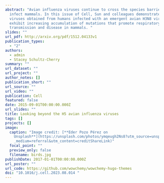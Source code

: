 ```yaml
---
abstract: "Avian influenza viruses continue to cross the species barrier and
  infect mammals. In this issue of Cell, Sun and colleagues demonstrate that
  viruses obtained from humans infected with an emergent avian H3N8 viruses
  exhibit increasing accumulation of mutations that promote respiratory droplet
  transmission and disease in mammals. "
slides: ""
url_pdf: http://arxiv.org/pdf/1512.04133v1
publication_types:
  - "2"
authors:
  - admin
  - Stacey Schultz-Cherry
summary: ""
url_dataset: ""
url_project: ""
author_notes: []
publication_short: ""
url_source: ""
url_video: ""
publication: Cell
featured: false
date: 2015-09-01T00:00:00.000Z
url_slides: ""
title: Looking beyond the H5 avian influenza viruses
tags: []
projects: []
image:
  caption: "Image credit: [**Eder Pozo Pérez on
    Unsplash**](https://unsplash.com/photos/ymqeugh2Ns8?utm_source=unsplash&utm\
    _medium=referral&utm_content=creditShareLink)"
  focal_point: ""
  preview_only: false
  filename: birds.jpg
publishDate: 2017-01-01T00:00:00.000Z
url_poster: ""
url_code: https://github.com/wowchemy/wowchemy-hugo-themes
doi: "10.1016/j.cell.2023.08.014 "
---
```


